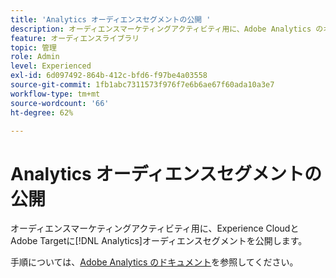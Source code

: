 ```yaml
---
title: 'Analytics オーディエンスセグメントの公開 '
description: オーディエンスマーケティングアクティビティ用に、Adobe Analytics のオーディエンスセグメントを Experience Cloud と Adobe Target に公開する方法。
feature: オーディエンスライブラリ
topic: 管理
role: Admin
level: Experienced
exl-id: 6d097492-864b-412c-bfd6-f97be4a03558
source-git-commit: 1fb1abc7311573f976f7e6b6ae67f60ada10a3e7
workflow-type: tm+mt
source-wordcount: '66'
ht-degree: 62%

---
```


# Analytics オーディエンスセグメントの公開

オーディエンスマーケティングアクティビティ用に、Experience CloudとAdobe Targetに[!DNL Analytics]オーディエンスセグメントを公開します。

手順については、[Adobe Analytics のドキュメント](https://experienceleague.adobe.com/docs/analytics/components/segmentation/segmentation-workflow/seg-publish.html?lang=en)を参照してください。
